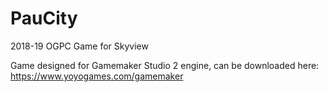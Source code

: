# PauCity
2018-19 OGPC Game for Skyview

Game designed for Gamemaker Studio 2 engine, can be downloaded here: https://www.yoyogames.com/gamemaker
